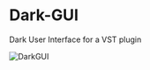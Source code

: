 # Dark-GUI
Dark User Interface for a VST plugin

![DarkGUI](https://gcdn.pbrd.co/images/4HyNhpCo0PFX.jpg?o=1)
